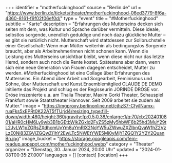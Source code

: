 +++
identifier = "motherfuckinghood"
source = "Berlin.de"
url = "https://www.berlin.de/tickets/theater/motherfuckinghood-06ed3779-8f6a-4360-8161-f9f02f06ef0d/"
type = "event"
title = "#Motherfuckinghood"
subtitle = "Karte"
description = "Erfahrungen des Mutterseins decken sich selten mit dem, was Kultur und Sprache darüber vermitteln. Diese ideale, selbstlos sorgende, unendlich geduldige und noch dazu glückliche Mutter – es gibt sie natürlich nicht. Mutterschaft wird stattdessen zur Sollbruchstelle einer Gesellschaft: Wenn man Mütter weiterhin als bedingungslos Sorgende braucht, aber als Arbeitnehmerinnen nicht schonen kann. Wenn die Leistung des Mutterseins unsichtbar bleibt, wenn diese nicht nur das letzte Hemd, sondern auch noch die Rente kostet. Spätestens aber dann, wenn sich eine neue Generation von Frauen dagegen entscheidet, Mutter zu werden. #Motherfuckinghood ist eine Collage über Erfahrungen des Mutterseins. Ein Abend über Arbeit und Sorgearbeit, Feminismus und Söhne, über Mutterschaft und Kunst.Ensemblemitglied CLAUDE DE DEMO initiierte das Projekt und schlug es der Regisseurin JORINDE DRÖSE vor. Dröse inszenierte u.a. am Thalia Theater, Maxim Gorki Theater, Schauspiel Frankfurt sowie Staatstheater Hannover. Seit 2009 arbeitet sie zudem als Mutter."
image = "https://imgproxy.berlinonline.net/cjhzS7-CfyilNumx-ruaFks5xEPRt0K22AT5fTUrjd4/resizing_type:fill-down/width:480/height:360/gravity:fp:0.5:0.38/enlarge:1/q:70/cb:2024010801/aHR0cHM6Ly9wb3B1bGEtbWlkZGxld2FyZS5zMy5hbWF6b25hd3MuY29tL2JvLW1pZGRsZXdhcmUvYm8uYmRlX2NoYW5uZWwuZXZlbnQvaW1hZ2VzLzE0Ni83ZGViZGQwZi1hY2EwLTc5NWEtYWE5Mi0yMjY1ZGQ1Y2Y2Y2QuanBn.jpg"
image_bucket = "https://storage.googleapis.com/fem-readup.appspot.com/motherfuckinghood.webp"
category = "Theater"
organizer = "Dienstag, 30. Januar 2024, 20:00 Uhr"
updated = "2024-01-08T00:35:27.000"
languages = []
[contact]
[location]
+++